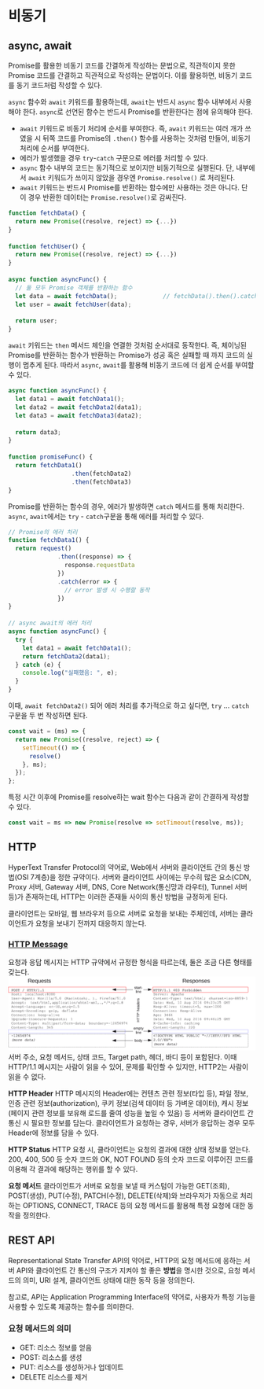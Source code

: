 # 비동기

## async, await

Promise를 활용한 비동기 코드를 간결하게 작성하는 문법으로, 직관적이지 못한 Promise 코드를 간결하고 직관적으로 작성하는 문법이다. 이를 활용하면, 비동기 코드를 동기 코드처럼 작성할 수 있다.

`async` 함수와 `await` 키워드를 활용하는데, `await`는 반드시 `async` 함수 내부에서 사용해야 한다. `async`로 선언된 함수는 반드시 Promise를 반환한다는 점에 유의해야 한다.

- `await` 키워드로 비동기 처리에 순서를 부여한다. 즉, `await` 키워드는 여러 개가 쓰였을 시 뒤쪽 코드를 Promise의 `.then()` 함수를 사용하는 것처럼 만들어, 비동기 처리에 순서를 부여한다.
- 에러가 발생했을 경우 `try`-`catch` 구문으로 에러를 처리할 수 있다.
- `async` 함수 내부의 코드는 동기적으로 보이지만 비동기적으로 실행된다. 단, 내부에서 `await` 키워드가 쓰이지 않았을 경우엔 `Promise.resolve()` 로 처리된다.
- `await` 키워드는 반드시 Promise를 반환하는 함수에만 사용하는 것은 아니다. 단 이 경우 반환한 데이터는 `Promise.resolve()`로 감싸진다.

```javascript
function fetchData() {
  return new Promise((resolve, reject) => {...})
}

function fetchUser() {
  return new Promise((resolve, reject) => {...})
}

async function asyncFunc() {
  // 둘 모두 Promise 객체를 반환하는 함수
  let data = await fetchData();             // fetchData().then().catch()로 사용할 때 `then()` 메서드로 받아오는 data와 동일한 data.
  let user = await fetchUser(data);

  return user;
}
```

`await` 키워드는 `then` 메서드 체인을 연결한 것처럼 순서대로 동작한다. 즉, 체이닝된 Promise를 반환하는 함수가 반환하는 Promise가 성공 혹은 실패할 때 까지 코드의 실행이 멈추게 된다. 따라서 `async`, `await`를 활용해 비동기 코드에 더 쉽게 순서를 부여할 수 있다.

```javascript
async function asyncFunc() {
  let data1 = await fetchData1();
  let data2 = await fetchData2(data1);
  let data3 = await fetchData3(data2);

  return data3;
}

function promiseFunc() {
  return fetchData1()
                  .then(fetchData2)
                  .then(fetchData3)
}
```

Promise를 반환하는 함수의 경우, 에러가 발생하면 `catch` 메서드를 통해 처리한다. `async`, `await`에서는 `try` - `catch`구문을 통해 에러를 처리할 수 있다.

```javascript
// Promise의 에러 처리
function fetchData1() {
  return request()
              .then((response) => {
                response.requestData
              })
              .catch(error => {
                // error 발생 시 수행할 동작
              })
}

// async await의 에러 처리
async function asyncFunc() {
  try {
    let data1 = await fetchData1();
    return fetchData2(data1);
  } catch (e) {
    console.log("실패했음: ", e);
  }
}
```

이때, `await fetchData2()` 되어 에러 처리를 추가적으로 하고 싶다면, `try` ... `catch` 구문을 두 번 작성하면 된다.

```javascript
const wait = (ms) => {
  return new Promise((resolve, reject) => {
    setTimeout(() => {
      resolve()
    }, ms);
  });
};
```

특정 시간 이후에 Promise를 resolve하는 wait 함수는 다음과 같이 간결하게 작성할 수 있다.

```javascript
const wait = ms => new Promise(resolve => setTimeout(resolve, ms));
```

## HTTP

HyperText Transfer Protocol의 약어로, Web에서 서버와 클라이언트 간의 통신 방법(OSI 7계층)을 정한 규약이다. 서버와 클라이언트 사이에는 무수히 많은 요소(CDN, Proxy 서버, Gateway 서버, DNS, Core Network(통신망과 라우터), Tunnel 서버 등)가 존재하는데, HTTP는 이러한 존재들 사이의 통신 방법을 규정하게 된다.

클라이언트는 모바일, 웹 브라우저 등으로 서버로 요청을 보내는 주체인데, 서버는 클라이언트가 요청을 보내기 전까지 대응하지 않는다.

### [HTTP Message](https://developer.mozilla.org/ko/docs/Web/HTTP/Messages)

요청과 응답 메시지는 HTTP 규약에서 규정한 형식을 따르는데, 둘은 조금 다른 형태를 갖는다.
![msg](./HTTPMsgStructure2.png)
서버 주소, 요청 메서드, 상태 코드, Target path, 헤더, 바디 등이 포함된다. 이때 HTTP/1.1 메시지는 사람이 읽을 수 있어, 문제를 확인할 수 있지만, HTTP2는 사람이 읽을 수 없다.

**HTTP Header**
HTTP 메시지의 Header에는 컨텐츠 관련 정보(타입 등), 파일 정보, 인증 관련 정보(authorization), 쿠키 정보(검색 데이터 등 가벼운 데이터), 캐시 정보(페이지 관련 정보를 보유해 로드를 줄여 성능을 높일 수 있음) 등 서버와 클라이언트 간 통신 시 필요한 정보를 담는다. 클라이언트가 요청하는 경우, 서버가 응답하는 경우 모두 Header에 정보를 담을 수 있다.

**HTTP Status**
HTTP 요청 시, 클라이언트는 요청의 결과에 대한 상태 정보를 얻는다. 200, 400, 500 등 숫자 코드와 OK, NOT FOUND 등의 숫자 코드로 이루어진 코드를 이용해 각 결과에 해당하는 행위를 할 수 있다.

**요청 메서드**
클라이언트가 서버로 요청을 보낼 때 커스텀이 가능한 GET(조회), POST(생성), PUT(수정), PATCH(수정), DELETE(삭제)와 브라우저가 자동으로 처리하는 OPTIONS, CONNECT, TRACE 등의 요청 메서드를 활용해 특정 요청에 대한 동작을 정의한다.

## REST API

Representational State Transfer API의 약어로, HTTP의 요청 메서드에 응하는 서버 API와 클라이언트 간 통신의 구조가 지켜야 할 좋은 **방법**을 명시한 것으로, 요청 메서드의 의미, URI 설계, 클라이언트 상태에 대한 동작 등을 정의한다.

참고로, API는 Application Programming Interface의 약어로, 사용자가 특정 기능을 사용할 수 있도록 제공하는 함수를 의미한다.

### 요청 메서드의 의미

- GET: 리소스 정보를 얻음
- POST: 리소스를 생성
- PUT: 리소스를 생성하거나 업데이트
- DELETE 리소스를 제거

